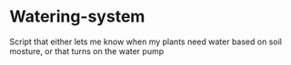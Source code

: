 # Watering-system
Script that either lets me know when my plants need water based on soil mosture, or that turns on the water pump
